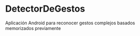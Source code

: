 DetectorDeGestos
================

Aplicación Android para reconocer gestos complejos basados memorizados previamente
